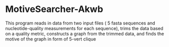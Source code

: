 # MotiveSearcher-Akwb
This program reads in data from two input files ( 5 fasta sequences and nucleotide-quality measurements for each sequence), trims the data based on a quality metric, constructs a graph from the trimmed data, and finds the motive of the graph in form of 5-vert clique
